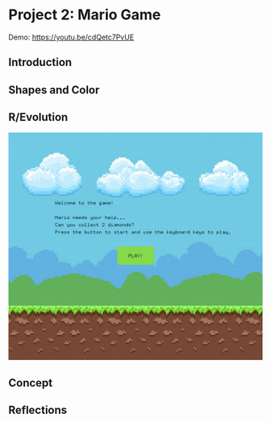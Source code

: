 # Project 2: Mario Game

Demo: https://youtu.be/cdQetc7PvUE

## Introduction

## Shapes and Color

## R/Evolution

![welcome image](https://github.com/ak7588/softwareArt-image/blob/main/Project%202/screen_0.png)

## Concept

## Reflections
